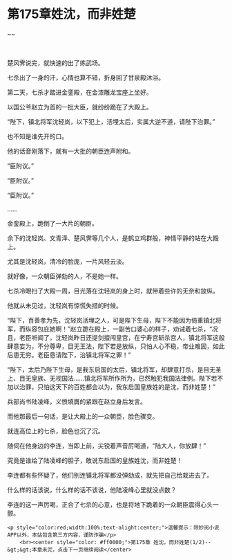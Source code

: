 # 第175章姓沈，而非姓楚
~~
    	    <p name="pagetop" href="javascript:void(0);" onclick="return false" style="line-height: 35px;padding: 10px;color: #333;"> </p><p>楚风霁说完，就快速的出了练武场。</p><p>七杀出了一身的汗，心情也算不错，折身回了甘泉殿沐浴。</p><p>第二天，七杀才踏进金銮殿，在金漆雕龙宝座上坐好。</p><p>以国公爷赵立为首的一批大臣，就纷纷跪在了大殿上。</p><p>“陛下，镇北将军沈轻岚，以下犯上，活埋太后，实属大逆不道，请陛下治罪。”</p><p>也不知是谁先开的口。</p><p>他的话音刚落下，就有一大批的朝臣连声附和。</p><p>“臣附议。”</p><p>“臣附议。”</p><p>“臣附议。”</p><p>……</p><p>金銮殿上，跪倒了一大片的朝臣。</p><p>余下的沈轻岚、文青泽、楚风霁等几个人，是鹤立鸡群般，神情平静的站在大殿上。</p><p>尤其是沈轻岚，清冷的脸庞，一片风轻云淡。</p><p>就好像，一众朝臣弹劾的人，不是她一样。</p><p>七杀冷眼扫了大殿一周，目光落在沈轻岚的身上时，就带着些许的无奈和放纵。</p><p>他就从未见过，沈轻岚有惊慌失措的时候。</p><p>“陛下，百善孝为先，沈轻岚活埋之人，可是陛下生母，陛下不能因为倚重镇北将军，而纵容包庇她啊！”赵立跪在殿上，一副苦口婆心的样子，劝诫着七杀，“况且，老臣听闻了，沈轻岚昨日还提剑擅闯皇宫，在宁寿宫斩杀宫人，镇北将军这般肆意妄为，不分尊卑，目无王法，陛下若是放纵，只怕人心不稳，帝业难固，如此后患无穷。老臣恳请陛下，治镇北将军之罪！”</p><p>“陛下，太后乃陛下生母，是我东启国的太后，镇北将军，却肆意打杀，是目无圣上、目无皇族、无视国法……镇北将军所作所为，已然触犯我国法律例。陛下若不加以治罪，只怕这天下的百姓都会以为，我东启国皇族姓的是沈，而非姓楚！”</p><p>兵部尚书陆凌峰，义愤填膺的紧跟在赵立身后发言。</p><p>而他那最后一句话，是让大殿上的一众朝臣，脸色骤变。</p><p>就连高位上的七杀，脸色也沉了沉。</p><p>随伺在他身边的李连，当即上前，尖锐着声音厉喝道，“陆大人，你放肆！”</p><p>究竟是谁给了陆凌峰的胆子，敢说东启国的皇族姓沈，而非姓楚！</p><p>李连都有些怀疑了，他们别连镇北将军都没弹劾成，就先把自己给栽进去了。</p><p>什么样的话该说，什么样的话不该说，他陆凌峰心里就没点数？</p><p>李连的这一声厉喝，正合了七杀的心意，也是将地下跪着的一众朝臣震得心头一颤。</p>
    	
   	<p style="color:red;width:100%;text-alight:center;">温馨提示：除妙阅小说APP以外，本站包含第三方内容，谨防诈骗</p>
    	<br><center style="color: #ff0000;">第175章 姓沈，而非姓楚(1/2)--&gt;&gt;本章未完，点击下一页继续阅读</center>
    	